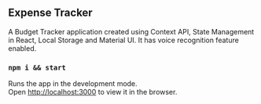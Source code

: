 ## Expense Tracker

A Budget Tracker application created using Context API, State Management in React, Local Storage and Material UI. It has voice recognition feature enabled.

### `npm i && start`

Runs the app in the development mode.\
Open [http://localhost:3000](http://localhost:3000) to view it in the browser.

